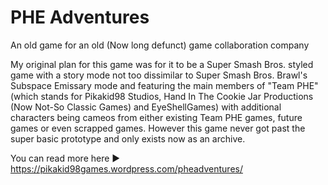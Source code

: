 # PHE Adventures
An old game for an old (Now long defunct) game collaboration company

My original plan for this game was for it to be a Super Smash Bros. styled game with a story mode not too dissimilar to Super Smash Bros. Brawl's Subspace Emissary mode and featuring the main members of "Team PHE" (which stands for Pikakid98 Studios, Hand In The Cookie Jar Productions (Now Not-So Classic Games) and EyeShellGames) with additional characters being cameos from either existing Team PHE games, future games or even scrapped games. However this game never got past the super basic prototype and only exists now as an archive.

You can read more here ► https://pikakid98games.wordpress.com/pheadventures/
